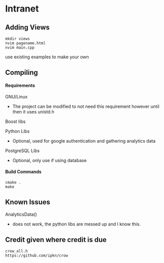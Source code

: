 # Intranet

## Adding Views
```
mkdir views
nvim pagename.html
nvim main.cpp
```
use existing examples to make your own

## Compiling
#### Requirements
GNU/Linux
- The project can be modified to not need this requirement however until then it uses unistd.h

Boost libs

Python Libs
- Optional, used for google authentication and gathering analytics data

PostgreSQL Libs
- Optional, only use if using database

#### Build Commands
```
cmake .
make
```

## Known Issues
AnalyticsData()
- does not work, the python libs are messed up and I know this.

## Credit given where credit is due
```
crow_all.h
https://github.com/ipkn/crow
```

